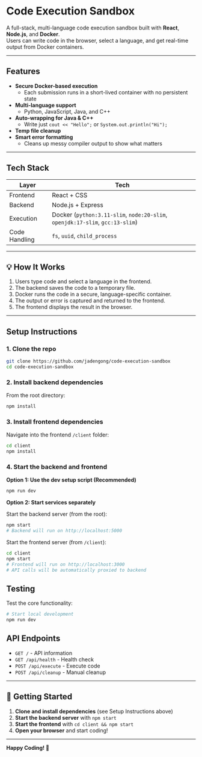 # Code Execution Sandbox

A full-stack, multi-language code execution sandbox built with **React**, **Node.js**, and **Docker**.  
Users can write code in the browser, select a language, and get real-time output from Docker containers.

---

## Features

- **Secure Docker-based execution**
  - Each submission runs in a short-lived container with no persistent state
- **Multi-language support**
  - Python, JavaScript, Java, and C++
- **Auto-wrapping for Java & C++**
  - Write just `cout << "Hello";` or `System.out.println("Hi");`
- **Temp file cleanup**
- **Smart error formatting**
  - Cleans up messy compiler output to show what matters

---

## Tech Stack

| Layer        | Tech                 |
|-------------|----------------------|
| Frontend     | React + CSS          |
| Backend      | Node.js + Express    |
| Execution    | Docker (`python:3.11-slim`, `node:20-slim`, `openjdk:17-slim`, `gcc:13-slim`) |
| Code Handling | `fs`, `uuid`, `child_process` |

--- 

## 💡 How It Works

1. Users type code and select a language in the frontend.
2. The backend saves the code to a temporary file.
3. Docker runs the code in a secure, language-specific container.
4. The output or error is captured and returned to the frontend.
5. The frontend displays the result in the browser.

---

## Setup Instructions

### 1. Clone the repo

```bash
git clone https://github.com/jadengong/code-execution-sandbox
cd code-execution-sandbox
```

### 2. Install backend dependencies

From the root directory:

```bash
npm install
```

### 3. Install frontend dependencies

Navigate into the frontend `/client` folder:

```bash
cd client
npm install
```

### 4. Start the backend and frontend 

**Option 1: Use the dev setup script (Recommended)**
```bash
npm run dev
```

**Option 2: Start services separately**

Start the backend server (from the root):
```bash
npm start
# Backend will run on http://localhost:5000
```

Start the frontend server (from `/client`):
```bash
cd client
npm start
# Frontend will run on http://localhost:3000
# API calls will be automatically proxied to backend
```

## Testing

Test the core functionality:

```bash
# Start local development
npm run dev
```

## API Endpoints

- `GET /` - API information
- `GET /api/health` - Health check
- `POST /api/execute` - Execute code
- `POST /api/cleanup` - Manual cleanup

---

## 🚀 Getting Started

1. **Clone and install dependencies** (see Setup Instructions above)
2. **Start the backend server** with `npm start`
3. **Start the frontend** with `cd client && npm start`
4. **Open your browser** and start coding!

---

**Happy Coding! 🎉**





